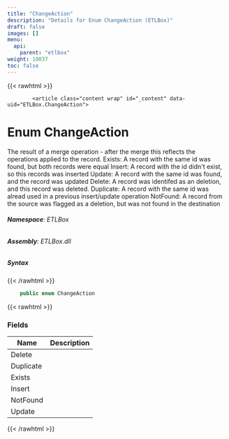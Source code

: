 ```yaml
---
title: "ChangeAction"
description: "Details for Enum ChangeAction (ETLBox)"
draft: false
images: []
menu:
  api:
    parent: "etlbox"
weight: 10037
toc: false
---
```


{{< rawhtml >}}

            <article class="content wrap" id="_content" data-uid="ETLBox.ChangeAction">
  <h1 id="ETLBox_ChangeAction" data-uid="ETLBox.ChangeAction" class="text-break">Enum ChangeAction
</h1>
  <div class="markdown level0 summary"><p>The result of a merge operation - after the merge this reflects the operations applied to the record.
Exists: A record with the same id was found, but both records were equal
Insert: A record with the id didn't exist, so this records was inserted
Update: A record with the same id was found, and the record was updated
Delete: A record was identifed as an deletion, and this record was deleted.
Duplicate: A record with the same id was alread used in a previous insert/update operation
NotFound: A record from the source was flagged as a deletion, but was not found in the destination</p>
</div>
  <div class="markdown level0 conceptual"></div>
<h6><strong>Namespace</strong>: ETLBox</h6>
  <h6><strong>Assembly</strong>: ETLBox.dll</h6>
  <h5 id="ETLBox_ChangeAction_syntax">Syntax</h5>
{{< /rawhtml >}}

```C#
    public enum ChangeAction
```

{{< rawhtml >}}
  <h3 id="fields">Fields
</h3>
  <table class="table table-bordered table-condensed">
    <thead>
      <tr>
        <th>Name</th>
        <th>Description</th>
      </tr>
    <thead>
    <tbody>
      <tr>
        <td id="ETLBox_ChangeAction_Delete">Delete</td>
        <td></td>
      </tr>
      <tr>
        <td id="ETLBox_ChangeAction_Duplicate">Duplicate</td>
        <td></td>
      </tr>
      <tr>
        <td id="ETLBox_ChangeAction_Exists">Exists</td>
        <td></td>
      </tr>
      <tr>
        <td id="ETLBox_ChangeAction_Insert">Insert</td>
        <td></td>
      </tr>
      <tr>
        <td id="ETLBox_ChangeAction_NotFound">NotFound</td>
        <td></td>
      </tr>
      <tr>
        <td id="ETLBox_ChangeAction_Update">Update</td>
        <td></td>
      </tr>
    </tbody>
  </thead></thead></table>

{{< /rawhtml >}}
